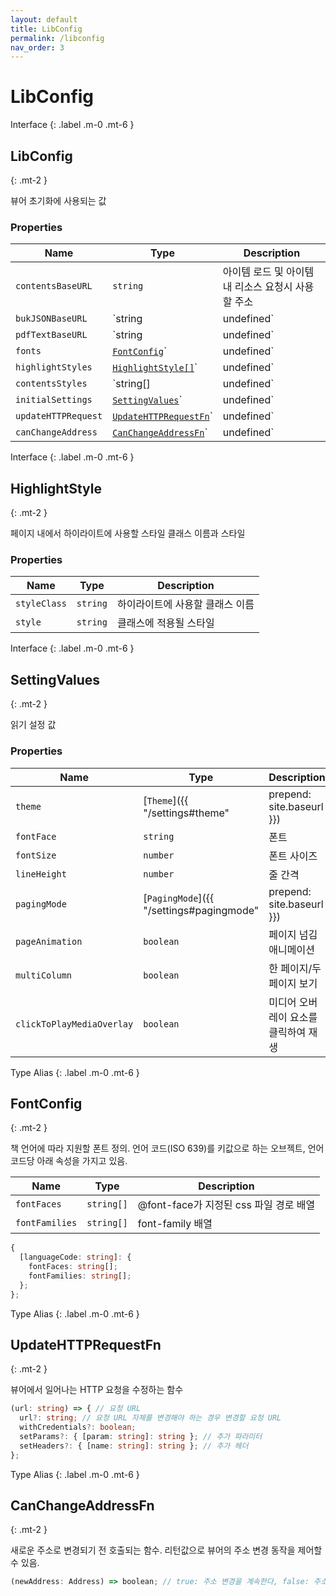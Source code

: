 ```yaml
---
layout: default
title: LibConfig
permalink: /libconfig
nav_order: 3
---
```


# LibConfig

Interface
{: .label .m-0 .mt-6 }

## LibConfig
{: .mt-2 }

뷰어 초기화에 사용되는 값

### Properties

| Name | Type | Description |
| - | - | - |
| `contentsBaseURL` | `string` | 아이템 로드 및 아이템 내 리소스 요청시 사용할 주소 |
| `bukJSONBaseURL` | `string | undefined` | buk.json 요청시 사용할 주소, 없으면 `contentsBaseURL` 사용 |
| `pdfTextBaseURL` | `string | undefined` | PDF 페이지 텍스트 요청시 사용할 주소 |
| `fonts` | [`FontConfig`](#fontconfig)`| undefined` | 뷰어에서 지원할 폰트 |
| `highlightStyles` | [`HighlightStyle[]`](#highlightstyle)`| undefined` | 하이라이트 스타일 |
| `contentsStyles` | `string[] | undefined` | 콘텐츠에 추가할 스타일 URL 또는 CSS 문자열 |
| `initialSettings` | [`SettingValues`](#settingvalues)`| undefined` | 읽기 설정 초기값 |
| `updateHTTPRequest` | [`UpdateHTTPRequestFn`](#updatehttprequestfn)`| undefined` | 뷰어에서 일어나는 요청을 수정하는 함수 |
| `canChangeAddress` | [`CanChangeAddressFn`](#canchangeaddressfn)`| undefined` | 새로운 주소로 변경되기 전 호출되는 함수. 리턴값으로 뷰어의 주소 변경 동작을 제어할 수 있음. |


Interface
{: .label .m-0 .mt-6 }

## HighlightStyle
{: .mt-2 }

페이지 내에서 하이라이트에 사용할 스타일 클래스 이름과 스타일

### Properties

| Name         | Type     | Description                          |
| ------------ | -------- | ------------------------------------ |
| `styleClass` | `string` | 하이라이트에 사용할 클래스 이름 |
| `style`      | `string` | 클래스에 적용될 스타일               |


Interface
{: .label .m-0 .mt-6 }

## SettingValues
{: .mt-2 }

읽기 설정 값

### Properties

| Name                      | Type                                     | Description                          |
| ------------------------- | ---------------------------------------- | ------------------------------------ |
| `theme`                   | [`Theme`]({{ "/settings#theme" | prepend: site.baseurl }})           | 테마                                 |
| `fontFace`                | `string`                                 | 폰트                                 |
| `fontSize`                | `number`                                 | 폰트 사이즈                          |
| `lineHeight`              | `number`                                 | 줄 간격                          |
| `pagingMode`              | [`PagingMode`]({{ "/settings#pagingmode" | prepend: site.baseurl }}) | 페이지/스크롤 모드     |
| `pageAnimation`           | `boolean`                                | 페이지 넘김 애니메이션               |
| `multiColumn`             | `boolean`                                | 한 페이지/두 페이지 보기       |
| `clickToPlayMediaOverlay` | `boolean`                                | 미디어 오버레이 요소를 클릭하여 재생 |


Type Alias
{: .label .m-0 .mt-6 }

## FontConfig
{: .mt-2 }

책 언어에 따라 지원할 폰트 정의. 언어 코드(ISO 639)를 키값으로 하는 오브젝트, 언어 코드당 아래 속성을 가지고 있음.

| Name           | Type       | Description                            |
| -------------- | ---------- | -------------------------------------- |
| `fontFaces`    | `string[]` | @font-face가 지정된 css 파일 경로 배열 |
| `fontFamilies` | `string[]` | font-family 배열                       |

```typescript
{
  [languageCode: string]: {
    fontFaces: string[];
    fontFamilies: string[];
  };
};
```

Type Alias
{: .label .m-0 .mt-6 }

## UpdateHTTPRequestFn
{: .mt-2 }

뷰어에서 일어나는 HTTP 요청을 수정하는 함수

```typescript
(url: string) => { // 요청 URL
  url?: string; // 요청 URL 자체를 변경해야 하는 경우 변경할 요청 URL
  withCredentials?: boolean;
  setParams?: { [param: string]: string }; // 추가 파라미터
  setHeaders?: { [name: string]: string }; // 추가 헤더
};
```

Type Alias
{: .label .m-0 .mt-6 }

## CanChangeAddressFn
{: .mt-2 }

새로운 주소로 변경되기 전 호출되는 함수. 리턴값으로 뷰어의 주소 변경 동작을 제어할 수 있음.

```typescript
(newAddress: Address) => boolean; // true: 주소 변경을 계속한다, false: 주소 변경을 중단한다
```